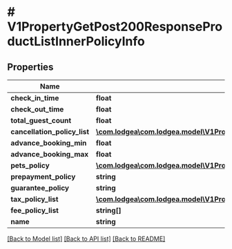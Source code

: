 # # V1PropertyGetPost200ResponseProductListInnerPolicyInfo

## Properties

Name | Type | Description | Notes
------------ | ------------- | ------------- | -------------
**check_in_time** | **float** |  | [optional]
**check_out_time** | **float** |  | [optional]
**total_guest_count** | **float** |  | [optional]
**cancellation_policy_list** | [**\com.lodgea\com.lodgea.model\V1PropertyGetPost200ResponseProductListInnerPolicyInfoCancellationPolicyListInner[]**](V1PropertyGetPost200ResponseProductListInnerPolicyInfoCancellationPolicyListInner.md) |  | [optional]
**advance_booking_min** | **float** |  | [optional]
**advance_booking_max** | **float** |  | [optional]
**pets_policy** | [**\com.lodgea\com.lodgea.model\V1PropertyGetPost200ResponsePropertyPolicyListInnerPetsPolicy**](V1PropertyGetPost200ResponsePropertyPolicyListInnerPetsPolicy.md) |  | [optional]
**prepayment_policy** | **string** |  | [optional]
**guarantee_policy** | **string** |  | [optional]
**tax_policy_list** | [**\com.lodgea\com.lodgea.model\V1PropertyGetPost200ResponsePropertyPolicyListInnerTaxPolicyListInner[]**](V1PropertyGetPost200ResponsePropertyPolicyListInnerTaxPolicyListInner.md) |  | [optional]
**fee_policy_list** | **string[]** |  | [optional]
**name** | **string** |  | [optional]

[[Back to Model list]](../../README.md#models) [[Back to API list]](../../README.md#endpoints) [[Back to README]](../../README.md)
